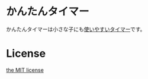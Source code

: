 かんたんタイマー
================

かんたんタイマーは小さな子にも[使いやすいタイマー](https://marmooo.github.io/easy-timer/)です。

# License
[the MIT license](./LICENSE)


